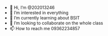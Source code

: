 - 👋 Hi, I’m @202013246
- 👀 I’m interested in everything
- 🌱 I’m currently learning about BSIT
- 💞️ I’m looking to collaborate on the whole class
- 📫 How to reach me 09362234857

<!---
202013246/202013246 is a ✨ special ✨ repository because its `README.md` (this file) appears on your GitHub profile.
You can click the Preview link to take a look at your changes.
--->
